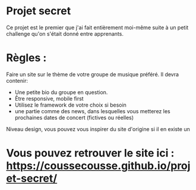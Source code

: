 # Projet secret

Ce projet est le premier que j'ai fait entièrement moi-même suite à un petit challenge qu'on s'était donné entre apprenants. 

# Règles :

Faire un site sur le thème de votre groupe de musique préféré. Il devra contenir:

- Une petite bio du groupe en question.
- Être responsive, mobile first
- Utilisez le framework de votre choix si besoin
- une partie comme des news, dans lesquelles vous metterez les prochaines dates de concert (fictives ou réelles)

Niveau design, vous pouvez vous inspirer du site d'origine si il en existe un

# Vous pouvez retrouver le site ici : <a href="https://coussecousse.github.io/projet-secret/" target="_blank">https://coussecousse.github.io/projet-secret/ </a>
